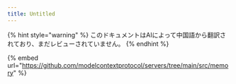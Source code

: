 ```yaml
---
title: Untitled
---
```


{% hint style="warning" %}
このドキュメントはAIによって中国語から翻訳されており、まだレビューされていません。
{% endhint %}

{% embed url="https://github.com/modelcontextprotocol/servers/tree/main/src/memory" %}